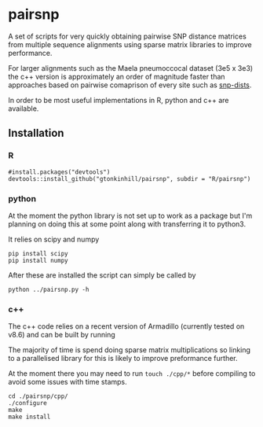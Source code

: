 # pairsnp

A set of scripts for very quickly obtaining pairwise SNP distance matrices from multiple sequence alignments using sparse matrix libraries to improve performance.

For larger alignments such as the Maela pneumoccocal dataset (3e5 x 3e3) the c++ version is approximately an order of magnitude faster than approaches based on pairwise comaprison of every site such as [snp-dists](https://github.com/tseemann/snp-dists).

In order to be most useful implementations in R, python and c++ are available.

## Installation

### R
```
#install.packages("devtools")
devtools::install_github("gtonkinhill/pairsnp", subdir = "R/pairsnp")
```

### python

At the moment the python library is not set up to work as a package but I'm planning on doing this at some point along with transferring it to python3.

It relies on scipy and numpy

```
pip install scipy
pip install numpy
```

After these are installed the script can simply be called by

```
python ../pairsnp.py -h
```

### c++

The c++ code relies on a recent version of Armadillo (currently tested on v8.6) and can be built by running

The majority of time is spend doing sparse matrix multiplications so linking to a parallelised library for this is likely to improve preformance further.

At the moment there you may need to run `touch ./cpp/*` before compiling to avoid some issues with time stamps.

```
cd ./pairsnp/cpp/
./configure
make
make install
```

